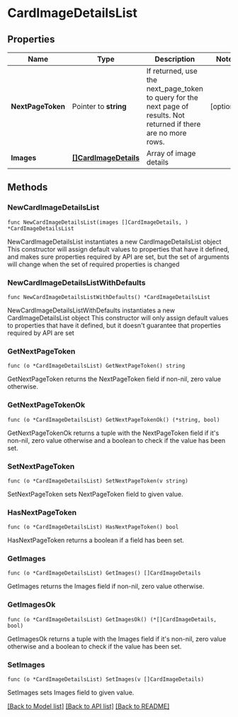 # CardImageDetailsList

## Properties

Name | Type | Description | Notes
------------ | ------------- | ------------- | -------------
**NextPageToken** | Pointer to **string** | If returned, use the next_page_token to query for the next page of results. Not returned if there are no more rows. | [optional] 
**Images** | [**[]CardImageDetails**](CardImageDetails.md) | Array of image details | 

## Methods

### NewCardImageDetailsList

`func NewCardImageDetailsList(images []CardImageDetails, ) *CardImageDetailsList`

NewCardImageDetailsList instantiates a new CardImageDetailsList object
This constructor will assign default values to properties that have it defined,
and makes sure properties required by API are set, but the set of arguments
will change when the set of required properties is changed

### NewCardImageDetailsListWithDefaults

`func NewCardImageDetailsListWithDefaults() *CardImageDetailsList`

NewCardImageDetailsListWithDefaults instantiates a new CardImageDetailsList object
This constructor will only assign default values to properties that have it defined,
but it doesn't guarantee that properties required by API are set

### GetNextPageToken

`func (o *CardImageDetailsList) GetNextPageToken() string`

GetNextPageToken returns the NextPageToken field if non-nil, zero value otherwise.

### GetNextPageTokenOk

`func (o *CardImageDetailsList) GetNextPageTokenOk() (*string, bool)`

GetNextPageTokenOk returns a tuple with the NextPageToken field if it's non-nil, zero value otherwise
and a boolean to check if the value has been set.

### SetNextPageToken

`func (o *CardImageDetailsList) SetNextPageToken(v string)`

SetNextPageToken sets NextPageToken field to given value.

### HasNextPageToken

`func (o *CardImageDetailsList) HasNextPageToken() bool`

HasNextPageToken returns a boolean if a field has been set.

### GetImages

`func (o *CardImageDetailsList) GetImages() []CardImageDetails`

GetImages returns the Images field if non-nil, zero value otherwise.

### GetImagesOk

`func (o *CardImageDetailsList) GetImagesOk() (*[]CardImageDetails, bool)`

GetImagesOk returns a tuple with the Images field if it's non-nil, zero value otherwise
and a boolean to check if the value has been set.

### SetImages

`func (o *CardImageDetailsList) SetImages(v []CardImageDetails)`

SetImages sets Images field to given value.



[[Back to Model list]](../README.md#documentation-for-models) [[Back to API list]](../README.md#documentation-for-api-endpoints) [[Back to README]](../README.md)


